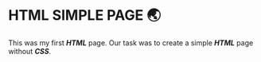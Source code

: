 # HTML SIMPLE PAGE :earth_asia:
This was my first ***HTML*** page. Our task was to create a simple ***HTML*** page without ***CSS***.

